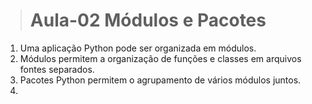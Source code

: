 > # Aula-02 Módulos e Pacotes

1. Uma aplicação Python pode ser organizada em módulos. 
2. Módulos permitem a organização de funções e classes em arquivos fontes separados. 
3. Pacotes Python permitem o agrupamento de vários módulos juntos. 
4.  